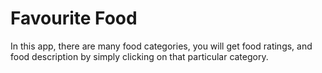 # Favourite Food

In this app, there are many food categories,
you will get food ratings,
and food description by simply clicking on that particular category.


